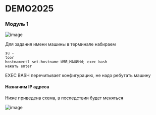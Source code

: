# DEMO2025
### Модуль 1
![image](https://github.com/user-attachments/assets/a2f3b4ff-bdf8-4fbf-b270-4a284c6845e3)

Для задания имени машины в терминале набираем 
```
su -
toor
hostnamectl set-hostname ИМЯ_МАШИНЫ; exec bash
нажать enter
```
EXEC BASH перечитывает конфигурацию, не надо ребутать машину

#### Назначим IP адреса

Ниже приведена схема, в последствии будет меняться

![image](https://github.com/user-attachments/assets/58a7e254-71cd-4cdc-8cd7-ecdfa4d25b57)
